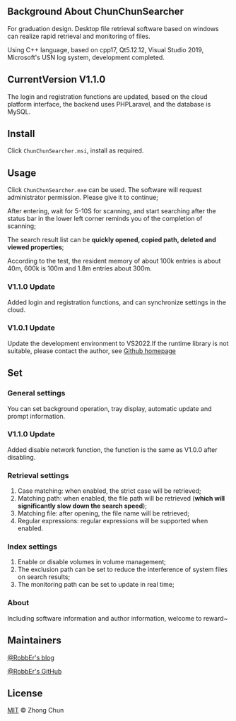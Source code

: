 ﻿## Background About ChunChunSearcher

For graduation design. Desktop file retrieval software based on windows can realize rapid retrieval and monitoring of files.

Using C++ language, based on cpp17, Qt5.12.12, Visual Studio 2019, Microsoft's USN log system, development completed.
## CurrentVersion V1.1.0

The login and registration functions are updated, based on the cloud platform interface, the backend uses PHPLaravel, and the database is MySQL.

## Install

Click `ChunChunSearcher.msi`, install as required.

## Usage

Click `ChunChunSearcher.exe` can be used. The software will request administrator permission. Please give it to continue;

After entering, wait for 5-10S for scanning, and start searching after the status bar in the lower left corner reminds you of the completion of scanning;

The search result list can be **quickly opened, copied path, deleted and viewed properties**;

According to the test, the resident memory of about 100k entries is about 40m, 600k is 100m and 1.8m entries about 300m.

### V1.1.0 Update

Added login and registration functions, and can synchronize settings in the cloud.

### V1.0.1 Update
Update the development environment to VS2022.If the runtime library is not suitable, please contact the author, see [Github homepage](https://github.com/RobbEr929)

## Set

### General settings
You can set background operation, tray display, automatic update and prompt information.

### V1.1.0 Update
Added disable network function, the function is the same as V1.0.0 after disabling.
### Retrieval settings
1. Case matching: when enabled, the strict case will be retrieved;
2. Matching path: when enabled, the file path will be retrieved (**which will significantly slow down the search speed**);
3. Matching file: after opening, the file name will be retrieved;
4. Regular expressions: regular expressions will be supported when enabled.

### Index settings

1. Enable or disable volumes in volume management;
2. The exclusion path can be set to reduce the interference of system files on search results;
3. The monitoring path can be set to update in real time;

### About

Including software information and author information, welcome to reward~

## Maintainers

[@RobbEr's blog](https://robber.ltd)

[@RobbEr's GitHub](https://github.com/RobbEr929)

## License
[MIT](./LICENSE) © Zhong Chun